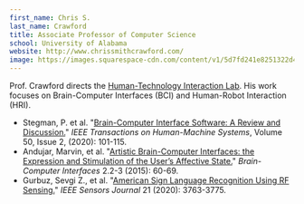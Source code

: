 ```yaml
---
first_name: Chris S.
last_name: Crawford
title: Associate Professor of Computer Science
school: University of Alabama
website: http://www.chrissmithcrawford.com/
image: https://images.squarespace-cdn.com/content/v1/5d7fd241e8251322d42fd2b9/1613321959168-AR3RO540APJU7AE15V00/ke17ZwdGBToddI8pDm48kJpJ1fPc8kLIjpwta9BaF297gQa3H78H3Y0txjaiv_0fDoOvxcdMmMKkDsyUqMSsMWxHk725yiiHCCLfrh8O1z5QHyNOqBUUEtDDsRWrJLTmW5SZw0zY0wEgct1jJcv4nLlRh82_3jCwPE9ddhuyc0PMSp0K4gWLaEuRob08_9Ys/chris_crawford_headshot.jpg?format=500w
---
```

Prof. Crawford directs the [Human-Technology Interaction Lab](https://htilua.org/). His work focuses on Brain-Computer Interfaces (BCI) and Human-Robot Interaction (HRI).

* Stegman, P. et al. "[Brain-Computer Interface Software: A Review and Discussion.](https://ieeexplore.ieee.org/abstract/document/8995646)" _IEEE Transactions on Human-Machine Systems_, Volume 50, Issue 2, (2020): 101-115.
* Andujar, Marvin, et al. "[Artistic Brain-Computer Interfaces: the Expression and Stimulation of the User’s Affective State.](https://www.tandfonline.com/doi/abs/10.1080/2326263X.2015.1104613)" _Brain-Computer Interfaces_ 2.2-3 (2015): 60-69.
* Gurbuz, Sevgi Z., et al. "[American Sign Language Recognition Using RF Sensing.](https://www.semanticscholar.org/paper/American-Sign-Language-Recognition-Using-RF-Sensing-Gurbuz-Gurbuz/f4f6f722e1419c4c96a8687333e289eab1769ca1)" _IEEE Sensors Journal_ 21 (2020): 3763-3775.
